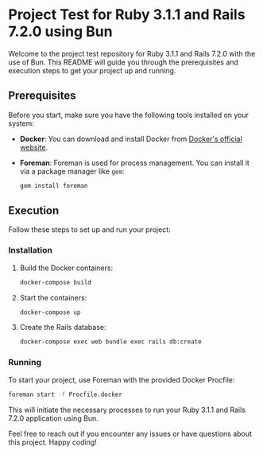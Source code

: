# Project Test for Ruby 3.1.1 and Rails 7.2.0 using Bun

Welcome to the project test repository for Ruby 3.1.1 and Rails 7.2.0 with the use of Bun. This README will guide you through the prerequisites and execution steps to get your project up and running.

## Prerequisites
Before you start, make sure you have the following tools installed on your system:

- **Docker**: You can download and install Docker from [Docker's official website](https://www.docker.com/get-started).
- **Foreman**: Foreman is used for process management. You can install it via a package manager like `gem`:

   ```bash
   gem install foreman
   ```

## Execution

Follow these steps to set up and run your project:

### Installation

1. Build the Docker containers:

   ```bash
   docker-compose build
   ```

2. Start the containers:

   ```bash
   docker-compose up
   ```

3. Create the Rails database:

   ```bash
   docker-compose exec web bundle exec rails db:create
   ```

### Running

To start your project, use Foreman with the provided Docker Procfile:

```bash
foreman start -f Procfile.docker
```

This will initiate the necessary processes to run your Ruby 3.1.1 and Rails 7.2.0 application using Bun.

Feel free to reach out if you encounter any issues or have questions about this project. Happy coding!